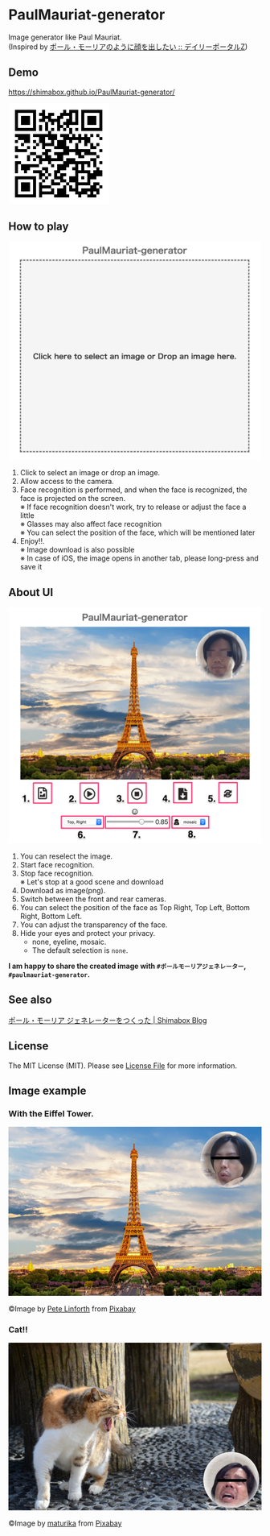 # PaulMauriat-generator

Image generator like Paul Mauriat.  
(Inspired by [ポール・モーリアのように顔を出したい :: デイリーポータルZ](https://dailyportalz.jp/kiji/11263 "ポール・モーリアのように顔を出したい :: デイリーポータルZ"))

## Demo

https://shimabox.github.io/PaulMauriat-generator/

![demo-qr](https://github.com/shimabox/assets/blob/master/PaulMauriat-generator/qr.png)

## How to play

<img src="https://github.com/shimabox/assets/blob/master/PaulMauriat-generator/first-view.png" alt="first-view" title="first-view" width="560px">

1. Click to select an image or drop an image.
2. Allow access to the camera.
3. Face recognition is performed, and when the face is recognized, the face is projected on the screen.  
※ If face recognition doesn't work, try to release or adjust the face a little  
※ Glasses may also affect face recognition  
※ You can select the position of the face, which will be mentioned later
4. Enjoy!!.  
※ Image download is also possible  
※ In case of iOS, the image opens in another tab, please long-press and save it

## About UI

<img src="https://github.com/shimabox/assets/blob/master/PaulMauriat-generator/ui.png" alt="ui" title="ui" width="560px">

1. You can reselect the image.
2. Start face recognition.
3. Stop face recognition.  
※ Let's stop at a good scene and download  
4. Download as image(png).
5. Switch between the front and rear cameras.
6. You can select the position of the face as Top Right, Top Left, Bottom Right, Bottom Left.
7. You can adjust the transparency of the face.
8. Hide your eyes and protect your privacy.
    - none, eyeline, mosaic.
    - The default selection is `none`. 

**I am happy to share the created image with `#ポールモーリアジェネレーター`, `#paulmauriat-generator`.**

## See also

[ポール・モーリア ジェネレーターをつくった | Shimabox Blog](https://blog.shimabox.net/2019/06/10/paulmauriat-generator/ "ポール・モーリア ジェネレーターをつくった | Shimabox Blog")

## License
The MIT License (MIT). Please see [License File](LICENSE) for more information.

## Image example

### With the Eiffel Tower.

![example_1](https://github.com/shimabox/assets/blob/master/PaulMauriat-generator/example_1.png)

©Image by <a href="https://pixabay.com/ja/users/TheDigitalArtist-202249/?utm_source=link-attribution&amp;utm_medium=referral&amp;utm_campaign=image&amp;utm_content=3349075">Pete Linforth</a> from <a href="https://pixabay.com/ja/?utm_source=link-attribution&amp;utm_medium=referral&amp;utm_campaign=image&amp;utm_content=3349075">Pixabay</a>

### Cat!!

![example_2](https://github.com/shimabox/assets/blob/master/PaulMauriat-generator/example_2.png)

©Image by <a href="https://pixabay.com/ja/users/maturika-1227075/?utm_source=link-attribution&amp;utm_medium=referral&amp;utm_campaign=image&amp;utm_content=939367">maturika</a> from <a href="https://pixabay.com/ja/?utm_source=link-attribution&amp;utm_medium=referral&amp;utm_campaign=image&amp;utm_content=939367">Pixabay</a>

